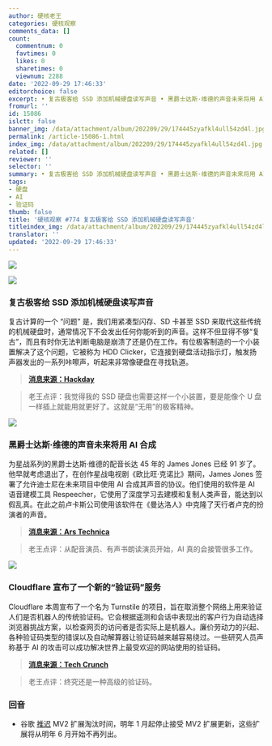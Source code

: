 ```yaml
---
author: 硬核老王
categories: 硬核观察
comments_data: []
count:
  commentnum: 0
  favtimes: 0
  likes: 0
  sharetimes: 0
  viewnum: 2288
date: '2022-09-29 17:46:33'
editorchoice: false
excerpt: • 复古极客给 SSD 添加机械硬盘读写声音 • 黑爵士达斯·维德的声音未来将用 AI 合成 • Cloudflare 宣布了一个新的“验证码”服务
fromurl: ''
id: 15086
islctt: false
banner_img: /data/attachment/album/202209/29/174445zyafkl4ull54zd4l.jpg
permalink: /article-15086-1.html
index_img: /data/attachment/album/202209/29/174445zyafkl4ull54zd4l.jpg
related: []
reviewer: ''
selector: ''
summary: • 复古极客给 SSD 添加机械硬盘读写声音 • 黑爵士达斯·维德的声音未来将用 AI 合成 • Cloudflare 宣布了一个新的“验证码”服务
tags:
- 硬盘
- AI
- 验证码
thumb: false
title: '硬核观察 #774 复古极客给 SSD 添加机械硬盘读写声音'
titleindex_img: /data/attachment/album/202209/29/174445zyafkl4ull54zd4l.jpg
translator: ''
updated: '2022-09-29 17:46:33'
---
```


![](/data/attachment/album/202209/29/174445zyafkl4ull54zd4l.jpg)


![](/data/attachment/album/202209/29/174521vkg4ddadgeff6mca.jpg)


### 复古极客给 SSD 添加机械硬盘读写声音


复古计算的一个 “问题” 是，我们用紧凑型闪存、SD 卡甚至 SSD 来取代这些传统的机械硬盘时，通常情况下不会发出任何你能听到的声音。这样不但显得不够“复古”，而且有时你无法判断电脑是崩溃了还是仍在工作。有位极客制造的一个小装置解决了这个问题，它被称为 HDD Clicker，它连接到硬盘活动指示灯，触发扬声器发出的一系列咔嚓声，听起来非常像硬盘在寻找轨道。



> 
> **[消息来源：Hackday](https://hackaday.com/2022/09/26/tiny-dongle-brings-the-hard-drives-song-back-to-updated-retrocomputers/)**
> 
> 
> 



> 
> 老王点评：我觉得我的 SSD 硬盘也需要这样一个小装置，要是能像个 U 盘一样插上就能用就更好了。这就是“无用”的极客精神。
> 
> 
> 


![](/data/attachment/album/202209/29/174521ckl0hykghar0nkzz.jpg)


### 黑爵士达斯·维德的声音未来将用 AI 合成


为星战系列的黑爵士达斯·维德的配音长达 45 年的 James Jones 已经 91 岁了。他早就考虑退出了，在创作星战电视剧《欧比旺·克诺比》期间，James Jones 签署了允许迪士尼在未来项目中使用 AI 合成其声音的协议。他们使用的软件是 AI 语音建模工具 Respeecher，它使用了深度学习去建模和复制人类声音，能达到以假乱真。在此之前卢卡斯公司使用该软件在《曼达洛人》中克隆了天行者卢克的扮演者的声音。



> 
> **[消息来源：Ars Technica](https://arstechnica.com/information-technology/2022/09/james-earl-jones-signed-darth-vader-voice-rights-to-disney-for-ai-use/)**
> 
> 
> 



> 
> 老王点评：从配音演员、有声书朗读演员开始，AI 真的会接管很多工作。
> 
> 
> 


![](/data/attachment/album/202209/29/174555lbia6edeip2i1w7a.jpg)


### Cloudflare 宣布了一个新的“验证码”服务


Cloudflare 本周宣布了一个名为 Turnstile 的项目，旨在取消整个网络上用来验证人们是否机器人的传统验证码。它会根据遥测和会话中表现出的客户行为自动选择浏览器挑战方案，以检查网页的访问者是否实际上是机器人。廉价劳动力的兴起、各种验证码类型的错误以及自动解算器让验证码越来越容易绕过。一些研究人员声称基于 AI 的攻击可以成功解决世界上最受欢迎的网站使用的验证码。



> 
> **[消息来源：Tech Crunch](https://techcrunch.com/2022/09/28/cloudflare-wants-to-replace-captchas-with-turnstile/)**
> 
> 
> 



> 
> 老王点评：终究还是一种高级的验证码。
> 
> 
> 


### 回音


* 谷歌 [推迟](https://developer.chrome.com/blog/more-mv2-transition/) MV2 扩展淘汰时间，明年 1 月起停止接受 MV2 扩展更新，这些扩展将从明年 6 月开始不再列出。